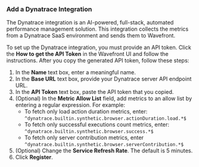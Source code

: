### Add a Dynatrace Integration

The Dynatrace integration is an AI-powered, full-stack, automated performance management solution. This integration collects the metrics from a Dynatrace SaaS environment and sends them to Wavefront.

To set up the Dynatrace integration, you must provide an API token. Click the **How to get the API Token** in the Wavefront UI and follow the instructions. After you copy the generated API token, follow these steps:

1. In the **Name** text box, enter a meaningful name.
2. In the **Base URL** text box, provide your Dynatrace server API endpoint URL.
3. In the **API Token** text box, paste the API token that you copied.
4. (Optional) In the **Metric Allow List** field, add metrics to an allow list by entering a regular expression. For example:
   * To fetch only load action duration metrics, enter: <code>^dynatrace.builtin.synthetic.browser.actionDuration.load.*$</code>
   * To fetch only successful executions count metrics, enter: <code>^dynatrace.builtin.synthetic.browser.success.*$</code>
   * To fetch only server contribution metrics, enter <code>^dynatrace.builtin.synthetic.browser.serverContribution.*$</code>
5. (Optional) Change the **Service Refresh Rate**. The default is 5 minutes.
6. Click **Register**.
